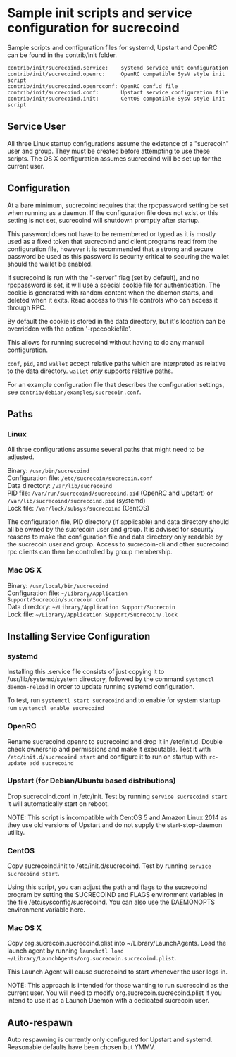 Sample init scripts and service configuration for sucrecoind
==========================================================

Sample scripts and configuration files for systemd, Upstart and OpenRC
can be found in the contrib/init folder.

    contrib/init/sucrecoind.service:    systemd service unit configuration
    contrib/init/sucrecoind.openrc:     OpenRC compatible SysV style init script
    contrib/init/sucrecoind.openrcconf: OpenRC conf.d file
    contrib/init/sucrecoind.conf:       Upstart service configuration file
    contrib/init/sucrecoind.init:       CentOS compatible SysV style init script

Service User
---------------------------------

All three Linux startup configurations assume the existence of a "sucrecoin" user
and group.  They must be created before attempting to use these scripts.
The OS X configuration assumes sucrecoind will be set up for the current user.

Configuration
---------------------------------

At a bare minimum, sucrecoind requires that the rpcpassword setting be set
when running as a daemon.  If the configuration file does not exist or this
setting is not set, sucrecoind will shutdown promptly after startup.

This password does not have to be remembered or typed as it is mostly used
as a fixed token that sucrecoind and client programs read from the configuration
file, however it is recommended that a strong and secure password be used
as this password is security critical to securing the wallet should the
wallet be enabled.

If sucrecoind is run with the "-server" flag (set by default), and no rpcpassword is set,
it will use a special cookie file for authentication. The cookie is generated with random
content when the daemon starts, and deleted when it exits. Read access to this file
controls who can access it through RPC.

By default the cookie is stored in the data directory, but it's location can be overridden
with the option '-rpccookiefile'.

This allows for running sucrecoind without having to do any manual configuration.

`conf`, `pid`, and `wallet` accept relative paths which are interpreted as
relative to the data directory. `wallet` *only* supports relative paths.

For an example configuration file that describes the configuration settings,
see `contrib/debian/examples/sucrecoin.conf`.

Paths
---------------------------------

### Linux

All three configurations assume several paths that might need to be adjusted.

Binary:              `/usr/bin/sucrecoind`  
Configuration file:  `/etc/sucrecoin/sucrecoin.conf`  
Data directory:      `/var/lib/sucrecoind`  
PID file:            `/var/run/sucrecoind/sucrecoind.pid` (OpenRC and Upstart) or `/var/lib/sucrecoind/sucrecoind.pid` (systemd)  
Lock file:           `/var/lock/subsys/sucrecoind` (CentOS)  

The configuration file, PID directory (if applicable) and data directory
should all be owned by the sucrecoin user and group.  It is advised for security
reasons to make the configuration file and data directory only readable by the
sucrecoin user and group.  Access to sucrecoin-cli and other sucrecoind rpc clients
can then be controlled by group membership.

### Mac OS X

Binary:              `/usr/local/bin/sucrecoind`  
Configuration file:  `~/Library/Application Support/Sucrecoin/sucrecoin.conf`  
Data directory:      `~/Library/Application Support/Sucrecoin`  
Lock file:           `~/Library/Application Support/Sucrecoin/.lock`  

Installing Service Configuration
-----------------------------------

### systemd

Installing this .service file consists of just copying it to
/usr/lib/systemd/system directory, followed by the command
`systemctl daemon-reload` in order to update running systemd configuration.

To test, run `systemctl start sucrecoind` and to enable for system startup run
`systemctl enable sucrecoind`

### OpenRC

Rename sucrecoind.openrc to sucrecoind and drop it in /etc/init.d.  Double
check ownership and permissions and make it executable.  Test it with
`/etc/init.d/sucrecoind start` and configure it to run on startup with
`rc-update add sucrecoind`

### Upstart (for Debian/Ubuntu based distributions)

Drop sucrecoind.conf in /etc/init.  Test by running `service sucrecoind start`
it will automatically start on reboot.

NOTE: This script is incompatible with CentOS 5 and Amazon Linux 2014 as they
use old versions of Upstart and do not supply the start-stop-daemon utility.

### CentOS

Copy sucrecoind.init to /etc/init.d/sucrecoind. Test by running `service sucrecoind start`.

Using this script, you can adjust the path and flags to the sucrecoind program by
setting the SUCRECOIND and FLAGS environment variables in the file
/etc/sysconfig/sucrecoind. You can also use the DAEMONOPTS environment variable here.

### Mac OS X

Copy org.sucrecoin.sucrecoind.plist into ~/Library/LaunchAgents. Load the launch agent by
running `launchctl load ~/Library/LaunchAgents/org.sucrecoin.sucrecoind.plist`.

This Launch Agent will cause sucrecoind to start whenever the user logs in.

NOTE: This approach is intended for those wanting to run sucrecoind as the current user.
You will need to modify org.sucrecoin.sucrecoind.plist if you intend to use it as a
Launch Daemon with a dedicated sucrecoin user.

Auto-respawn
-----------------------------------

Auto respawning is currently only configured for Upstart and systemd.
Reasonable defaults have been chosen but YMMV.
